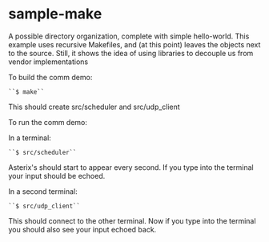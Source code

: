 # sample-make

A possible directory organization, complete with simple hello-world.
This example uses recursive Makefiles, and (at this point) leaves the objects next to the source.
Still, it shows the idea of using libraries to decouple us from vendor implementations

To build the comm demo:

    ``$ make``

This should create src/scheduler and src/udp_client

To run the comm demo:

In a terminal:

    ``$ src/scheduler``

Asterix's should start to appear every second. If you type into the terminal
your input should be echoed.

In a second terminal:

    ``$ src/udp_client``

This should connect to the other terminal. Now if you type into the terminal
you should also see your input echoed back.




